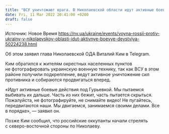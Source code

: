 ```yaml
---
title: "ВСУ уничтожают врага. В Николаевской области идут активные боевые действия"
date: Fri, 11 Mar 2022 20:41:00 +0200
draft: false
---
```

Источник: Новое Время https://nv.ua/ukraine/events/voyna-rossii-protiv-ukrainy-v-nikolaevskoy-oblasti-idut-aktivnye-boevye-deystviya-50224238.html


 Об этом заявил глава Николаевской ОДА Виталий Ким в Telegram.

Ким обратился к жителям окрестных населенных пунктов не фотографировать украинскую военную технику, так как ВСУ в этом районе получили подкрепление, ведут активное уничтожение сил противника и собираются продвигаться вперед.

«Идут активные боевые действия под Гурьевкой. Мы пытаемся выбивать их дальше. Часть из них бежит, часть пытается скрыться. Пожалуйста, не фотографируйте, не снимайте видео! Не пугайтесь, передвигаются наши. Мы двигаемся, занимаемся своими делами. Все в порядке», — заявил он.

Позже Ким сообщил, что российские оккупанты начали стрелять с северо-восточной стороны по Николаеву.
